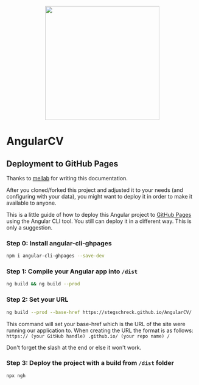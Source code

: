 <p align="center">
  <img src="https://github.com/StegSchreck/AngularCV/blob/master/src/assets/img/AngularCV.png" width="300px">
</p>

# AngularCV

## Deployment to GitHub Pages
Thanks to [mellab](https://github.com/mellab) for writing this documentation.

After you cloned/forked this project and adjusted it to your needs (and configuring with your data), you might want to deploy it in order to make it available to anyone.

This is a little guide of how to deploy this Angular project to [GitHub Pages](https://pages.github.com/) using the Angular CLI tool. You still can deploy it in a different way. This is only a suggestion.

### Step 0: Install angular-cli-ghpages
```sh
npm i angular-cli-ghpages --save-dev
```

### Step 1: Compile your Angular app into `/dist`
```sh
ng build && ng build --prod
```

### Step 2: Set your URL
```sh
ng build --prod --base-href https://stegschreck.github.io/AngularCV/
```

This command will set your base-href which is the URL of the site were running our application to. When creating the URL the format is as follows:
`https:// (your GitHub handle) .github.io/ (your repo name) /`

Don't forget the slash at the end or else it won't work.

### Step 3: Deploy the project with a build from `/dist` folder
```sh
npx ngh
```

